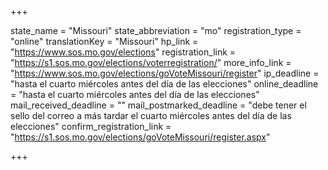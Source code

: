 +++

state_name = "Missouri"
state_abbreviation = "mo"
registration_type = "online"
translationKey = "Missouri"
hp_link = "https://www.sos.mo.gov/elections"
registration_link = "https://s1.sos.mo.gov/elections/voterregistration/"
more_info_link = "https://www.sos.mo.gov/elections/goVoteMissouri/register"
ip_deadline = "hasta el cuarto miércoles antes del día de las elecciones"
online_deadline = "hasta el cuarto miércoles antes del día de las elecciones"
mail_received_deadline = ""
mail_postmarked_deadline = "debe tener el sello del correo a más tardar el cuarto miércoles antes del día de las elecciones"
confirm_registration_link = "https://s1.sos.mo.gov/elections/goVoteMissouri/register.aspx"

+++